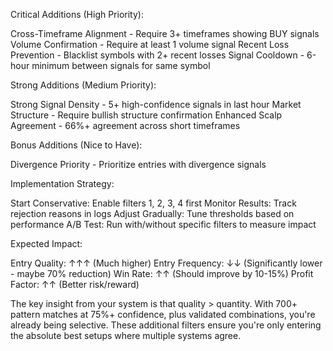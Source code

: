 Critical Additions (High Priority):

Cross-Timeframe Alignment - Require 3+ timeframes showing BUY signals
Volume Confirmation - Require at least 1 volume signal
Recent Loss Prevention - Blacklist symbols with 2+ recent losses
Signal Cooldown - 6-hour minimum between signals for same symbol

Strong Additions (Medium Priority):

Strong Signal Density - 5+ high-confidence signals in last hour
Market Structure - Require bullish structure confirmation
Enhanced Scalp Agreement - 66%+ agreement across short timeframes

Bonus Additions (Nice to Have):

Divergence Priority - Prioritize entries with divergence signals

Implementation Strategy:

Start Conservative: Enable filters 1, 2, 3, 4 first
Monitor Results: Track rejection reasons in logs
Adjust Gradually: Tune thresholds based on performance
A/B Test: Run with/without specific filters to measure impact

Expected Impact:

Entry Quality: ↑↑↑ (Much higher)
Entry Frequency: ↓↓ (Significantly lower - maybe 70% reduction)
Win Rate: ↑↑ (Should improve by 10-15%)
Profit Factor: ↑↑ (Better risk/reward)

The key insight from your system is that quality > quantity. With 700+ pattern matches at 75%+ confidence, plus validated combinations, you're already being selective. These additional filters ensure you're only entering the absolute best setups where multiple systems agree.